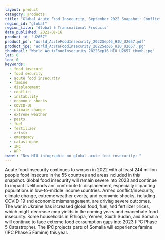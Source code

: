 ```yaml
---
layout: product
category: products
title: "Global Acute Food Insecurity, September 2022 Snapshot: Conflict, Climate, and Economic Shocks Driving Severe Outcomes"
region_id: "global" 
region_title: "Global & Transnational Products" 
date_published: 2021-09-16
product_id: "U2657"
product_pdf: "World_AcuteFoodInsecurity_2022Sep16_HIU_U2657.pdf"
product_jpg: "World_AcuteFoodInsecurity_2022Sep16_HIU_U2657.jpg"
thumbnail: "World_AcuteFoodInsecurity_2022Sep16_HIU_U2657_thumb.jpg"
lat: 0
lon: 0
keywords:
  - food insecure
  - food security
  - acute food insecurity
  - famine
  - displacement
  - conflict
  - instability
  - economic shocks
  - COVID-19
  - climate change
  - extreme weather
  - pests
  - fuel
  - fertilizer
  - crisis
  - emergency
  - catastrophe
  - IPC
  - WFP
tweet: "New HIU infographic on global acute food insecurity:."
---
```

Acute food insecurity continues to worsen in 2022 with at least 244 million people food insecure in the 55 countries and areas included in this snapshot. Global food insecurity will remain severe into 2023 and continue to impact livelihoods and contribute to displacement, especially impacting populations in low-to-middle income countries. Armed conflict/insecurity, climate change, extreme weather events, and economic shocks, including COVID-19 and economic mismanagement, are driving severe outcomes. The war in Ukraine has increased global food, fuel, and fertilizer prices, which might decrease crop yields in the coming years and exacerbate food insecurity. Some households in Ethiopia, Yemen, South Sudan, and Somalia will continue to face extreme food consumption gaps into 2023 (IPC Phase 5 Catastrophe). The IPC projects parts of Somalia will experience famine (IPC Phase 5 Famine) this year.
